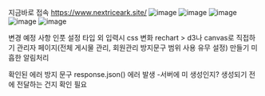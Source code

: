 지금바로 접속 https://www.nextriceark.site/
![image](https://github.com/nakki0404/nextriceark/assets/141347738/c95a974e-f97a-41c3-9143-f7a2010102f0)
![image](https://github.com/nakki0404/nextriceark/assets/141347738/436cac3e-4267-4145-be34-5f998265b0a6)
![image](https://github.com/nakki0404/nextriceark/assets/141347738/9b1d9f4a-3f8e-4419-bb87-1bd37be749c9)
![image](https://github.com/nakki0404/nextriceark/assets/141347738/8a7aef47-19ee-464a-ad06-5ae3d9290103)
![image](https://github.com/nakki0404/nextriceark/assets/141347738/eb8ed219-e15b-46f4-9918-a72460c2e323)



변경 예정 사항
인풋 설정 타입 외 입력시 css 변화
rechart > d3나 canvas로 직접하기
관리자 페이지(전체 게시물 관리, 회원관리 방지문구 범위 사용 유무 설정) 만들기
미흡한 알림처리

확인된 에러
방지 문구 response.json() 에러 발생
-서버에 미 생성인지? 생성되기 전에 전달하는 건지 확인 필요

